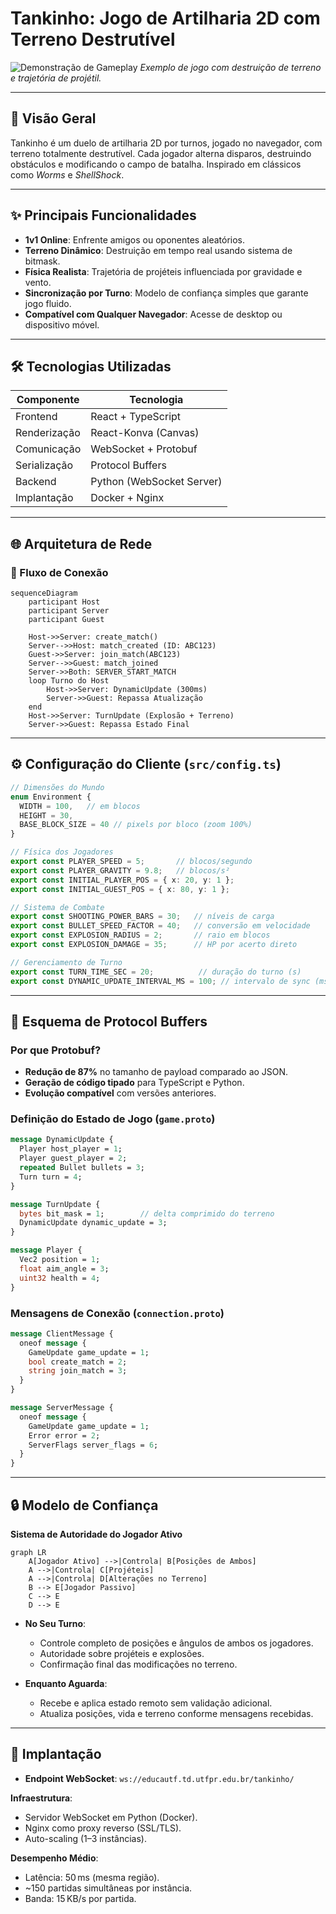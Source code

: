 # Tankinho: Jogo de Artilharia 2D com Terreno Destrutível

![Demonstração de Gameplay](https://i.imgur.com/5XQj3Dl.png)
*Exemplo de jogo com destruição de terreno e trajetória de projétil.*

---

## 🎯 Visão Geral

Tankinho é um duelo de artilharia 2D por turnos, jogado no navegador, com terreno totalmente destrutível. Cada jogador alterna disparos, destruindo obstáculos e modificando o campo de batalha. Inspirado em clássicos como *Worms* e *ShellShock*.

---

## ✨ Principais Funcionalidades

* **1v1 Online**: Enfrente amigos ou oponentes aleatórios.
* **Terreno Dinâmico**: Destruição em tempo real usando sistema de bitmask.
* **Física Realista**: Trajetória de projéteis influenciada por gravidade e vento.
* **Sincronização por Turno**: Modelo de confiança simples que garante jogo fluido.
* **Compatível com Qualquer Navegador**: Acesse de desktop ou dispositivo móvel.

---

## 🛠 Tecnologias Utilizadas

| Componente   | Tecnologia                |
| ------------ | ------------------------- |
| Frontend     | React + TypeScript        |
| Renderização | React-Konva (Canvas)      |
| Comunicação  | WebSocket + Protobuf      |
| Serialização | Protocol Buffers          |
| Backend      | Python (WebSocket Server) |
| Implantação  | Docker + Nginx            |

---

## 🌐 Arquitetura de Rede

### 🔌 Fluxo de Conexão

```mermaid
sequenceDiagram
    participant Host
    participant Server
    participant Guest

    Host->>Server: create_match()
    Server-->>Host: match_created (ID: ABC123)
    Guest->>Server: join_match(ABC123)
    Server-->>Guest: match_joined
    Server->>Both: SERVER_START_MATCH
    loop Turno do Host
        Host->>Server: DynamicUpdate (300ms)
        Server->>Guest: Repassa Atualização
    end
    Host->>Server: TurnUpdate (Explosão + Terreno)
    Server->>Guest: Repassa Estado Final
```

---

## ⚙️ Configuração do Cliente (`src/config.ts`)

```typescript
// Dimensões do Mundo
enum Environment {
  WIDTH = 100,   // em blocos
  HEIGHT = 30,
  BASE_BLOCK_SIZE = 40 // pixels por bloco (zoom 100%)
}

// Física dos Jogadores
export const PLAYER_SPEED = 5;       // blocos/segundo
export const PLAYER_GRAVITY = 9.8;   // blocos/s²
export const INITIAL_PLAYER_POS = { x: 20, y: 1 };
export const INITIAL_GUEST_POS = { x: 80, y: 1 };

// Sistema de Combate
export const SHOOTING_POWER_BARS = 30;   // níveis de carga
export const BULLET_SPEED_FACTOR = 40;   // conversão em velocidade
export const EXPLOSION_RADIUS = 2;       // raio em blocos
export const EXPLOSION_DAMAGE = 35;      // HP por acerto direto

// Gerenciamento de Turno
export const TURN_TIME_SEC = 20;          // duração do turno (s)
export const DYNAMIC_UPDATE_INTERVAL_MS = 100; // intervalo de sync (ms)
```

---

## 📜 Esquema de Protocol Buffers

### Por que Protobuf?

* **Redução de 87%** no tamanho de payload comparado ao JSON.
* **Geração de código tipado** para TypeScript e Python.
* **Evolução compatível** com versões anteriores.

### Definição do Estado de Jogo (`game.proto`)

```proto
message DynamicUpdate {
  Player host_player = 1;
  Player guest_player = 2;
  repeated Bullet bullets = 3;
  Turn turn = 4;
}

message TurnUpdate {
  bytes bit_mask = 1;        // delta comprimido do terreno
  DynamicUpdate dynamic_update = 3;
}

message Player {
  Vec2 position = 1;
  float aim_angle = 3;
  uint32 health = 4;
}
```

### Mensagens de Conexão (`connection.proto`)

```proto
message ClientMessage {
  oneof message {
    GameUpdate game_update = 1;
    bool create_match = 2;
    string join_match = 3;
  }
}

message ServerMessage {
  oneof message {
    GameUpdate game_update = 1;
    Error error = 2;
    ServerFlags server_flags = 6;
  }
}
```

---

## 🔒 Modelo de Confiança

**Sistema de Autoridade do Jogador Ativo**

```mermaid
graph LR
    A[Jogador Ativo] -->|Controla| B[Posições de Ambos]
    A -->|Controla| C[Projéteis]
    A -->|Controla| D[Alterações no Terreno]
    B --> E[Jogador Passivo]
    C --> E
    D --> E
```

* **No Seu Turno**:

  * Controle completo de posições e ângulos de ambos os jogadores.
  * Autoridade sobre projéteis e explosões.
  * Confirmação final das modificações no terreno.

* **Enquanto Aguarda**:

  * Recebe e aplica estado remoto sem validação adicional.
  * Atualiza posições, vida e terreno conforme mensagens recebidas.

---

## 🚀 Implantação

* **Endpoint WebSocket**: `ws://educautf.td.utfpr.edu.br/tankinho/`

**Infraestrutura**:

* Servidor WebSocket em Python (Docker).
* Nginx como proxy reverso (SSL/TLS).
* Auto-scaling (1–3 instâncias).

**Desempenho Médio**:

* Latência: 50 ms (mesma região).
* \~150 partidas simultâneas por instância.
* Banda: 15 KB/s por partida.
